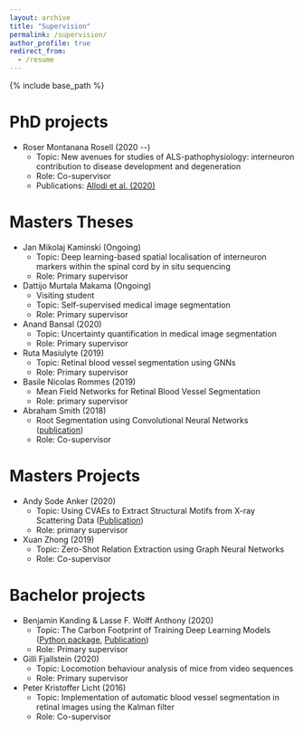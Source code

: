 ```yaml
---
layout: archive
title: "Supervision"
permalink: /supervision/
author_profile: true
redirect_from:
  - /resume
---
```


{% include base_path %}

PhD projects
======
* Roser Montanana Rosell (2020 --)
	* Topic: New avenues for studies of ALS-pathophysiology: interneuron contribution to disease development and degeneration
	* Role: Co-supervisor 
	* Publications: [Allodi et al. (2020)](https://raghavian.github.io/publication/2020-01-01-Locomotor-deficits-in-ALS-mice-are-paralleled-by-loss-of-V1-interneuron-connections-onto-fast-motor-neurons)

Masters Theses
======
* Jan Mikolaj Kaminski (Ongoing)
	* Topic: Deep learning-based spatial localisation of interneuron markers within the spinal cord by in situ sequencing
	* Role: Primary supervisor
* Dattijo Murtala Makama (Ongoing)
	* Visiting student
	* Topic: Self-supervised medical image segmentation
	* Role: Primary supervisor
* Anand Bansal (2020)
	* Topic: Uncertainty quantification in medical image segmentation
	* Role: Primary supervisor
* Ruta Masiulyte (2019)
	* Topic: Retinal blood vessel segmentation using GNNs
	* Role: Primary supervisor
* Basile Nicolas Rommes (2019)
	* Mean Field Networks for Retinal Blood Vessel Segmentation 
	* Role: primary supervisor
* Abraham Smith (2018)
	* Root Segmentation using Convolutional Neural Networks ([publication](https://raghavian.github.io/publication/2019-01-01-Segmentation-of-roots-in-soil-with-U-Net))
	* Role: Co-supervisor

Masters Projects
======
* Andy Sode Anker (2020)
	* Topic: Using CVAEs to Extract Structural Motifs from X-ray Scattering Data ([Publication](https://raghavian.github.io/publication/2020-07-characterisingAtomicStrucs))
	* Role: primary supervisor
* Xuan Zhong (2019) 
	* Topic: Zero-Shot Relation Extraction using Graph Neural Networks
	* Role: Co-supervisor

Bachelor projects
======
* Benjamin Kanding & Lasse F. Wolff Anthony (2020)
	* Topic: The Carbon Footprint of Training Deep Learning Models ([Python package](https://pypi.org/project/carbontracker/), [Publication](https://raghavian.github.io/publication/2020-07-carbontracker))
	* Role: Primary supervisor
* Gilli Fjallstein (2020)
	* Topic: Locomotion behaviour analysis of mice from video sequences
	* Role: Primary supervisor
* Peter Kristoffer Licht (2016)
	* Topic: Implementation of automatic blood vessel segmentation in retinal images using
the Kalman filter
	* Role: Co-supervisor


